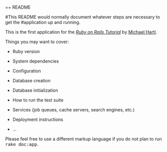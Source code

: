 == README

#This README would normally document whatever steps are necessary to get the
#application up and running.

This is the first application for the
[*Ruby on Rails Tutorial*](http://www.railstutorial.org/)
by [Michael Hartl](http://www.michaelhartl.com/).

Things you may want to cover:

* Ruby version

* System dependencies

* Configuration

* Database creation

* Database initialization

* How to run the test suite

* Services (job queues, cache servers, search engines, etc.)

* Deployment instructions

* ...


Please feel free to use a different markup language if you do not plan to run
<tt>rake doc:app</tt>.
